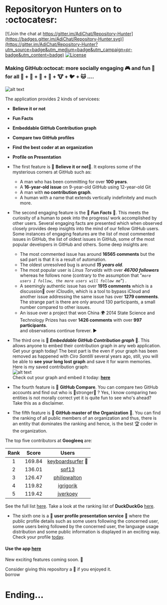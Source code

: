 # Repositoryon Hunters on to :octocatesr: <br>

[![Join the chat at https://gitter.im/AdiChat/Repository-Hunter](https://badges.gitter.im/AdiChat/Repository-Hunter.svg)](https://gitter.im/AdiChat/Repository-Hunter?utm_source=badge&utm_medium=badge&utm_campaign=pr-badge&utm_content=badge)
[![License](https://img.shields.io/badge/license-CC0--1.0-orange.svg)](https://img.shields.io/badge/license-CC0--1.0-orange.svg)<br>

### Making GitHub:octocat: more socially engaging 🎮 and fun 🍥 for all 👦 + 👧 + 👴 + 👶 + 🐮 + 🐦 + 🐱 ....<br>

![alt text](https://github.com/AdiChat/Repository-Hunter/blob/master/Preview/repository_hunter_1.3.gif " The view of the application")<br>

The application provides 2 kinds of servicees: 
* **Believe it or not**
* **Fun Facts**
* **Embeddable GitHub Contribution graph**
* **Compare two GitHub profiles**
* **Find the best coder at an organization**
* **Profile on Presentation**

* The first feature is 🎉 **Believe it or not**🎉. It explores some of the mysterious corners at GitHub such as:
  * A man who has been committing for over **100 years**.
  * A **16-year-old issue** on 9-year-old GitHub using 12-year-old Git
  * A man with **no contribution graph**.
  * A human with a name that extends vertically indefinitely and much more. 

* The second engaging feature is the 🎉 **_Fun Facts_** 🎉. This meets the curiosity of a human to peek into the progress/ work accomplished by other users. Several engaging facts are presented which when observed closely provides deep insights into the mind of our fellow GitHub users. Some instances of engaging features are the list of most commented issues in GitHub, the list of oldest issues in GitHub, some of the most popular developers in GitHub and others. Some deep insights are:
   * The most commented issue has around **16565 comments** but the sad part is that it is a result of automation. 
   * The oldest unresolved bug is around **_15 years old_**. 
   * The most popular user is _Linus Torvalds_ with over **_46700 followers_** whereas he follows none (contrary to the assumption that "_`more users I follow, the more users will follow me`_") . 
   * A seemingly authentic issue has over **1915 comments** which is a discussion💭 over iCloudin, which is a tool to bypass iCloud and another issue addressing the same issue has over **1279 comments**. The strange part is there are only around 130 participants, a small number compared to other issues.
   * An issue over a project that won China 🌍 2014 State Science and Technology Prizes has over **1426 comments** with over **997 participants**. <br>
   and observations continue forever. ▶️ 

* The third one is 🎉 **_Embeddable GitHub Contribution graph_** 📅. This allows anyone to embed their contribution graph in any web application. Get your graph today! The best part is the even if your graph has been removed as happened with _Ciro Santilli_ several years ago, still, you will be able to **see your long lost graph** and save it for warm memories. Here is my saved contribution graph: <br>
![alt text](https://github.com/AdiChat/Repository-Hunter/blob/master/Preview/adichat.jpg " The view of the contribution graph")<br>
Check out your graph and embed it today: **[here](http://repository-hunter.herokuapp.com/contribution)** 

* The fourth feature is 🎉 **GitHub Compare**. You can compare two GitHub accounts and find out who is :medal_sports:stronger💪 ? Yes, I know comparing two entities is not morally correct yet it is quite fun to see who's ahead? Take this as a disclaimer. 

* The fifth feature is 🎉 **GitHub master of the Organization** :1st_place_medal:. You can find the ranking of all public members of an organization and thus, there is an entity that dominates the ranking and hence, is the best 🏆 coder in the organization.

The top five contributors at **Googleeq** are:

| Rank | Score | Users |
|:----:|:-----:|:----:|
| 1 | 169.84 | [keyboardsurfer](https://github.com/keyboardsurfer) :1st_place_medal: 
| 2 | 136.01 | [spf13](https://github.com/spf13) 
| 3 | 126.47 | [philipwalton](https://github.com/philipwalton) 
| 4 | 119.82 | [igrigorik](https://github.com/igrigorik) 
| 5 | 119.42 | [jverkoey](https://github.com/jverkoey) 

See the full list [here](https://github.com/AdiChat/Repository-Hunter/wiki/Rank-List-at-Google). Take a look at the ranking list of **DuckDuckGo** [here](https://github.com/AdiChat/Repository-Hunter/wiki/Rank-List-at-DuckDuckGo).

* The sixth one is a 🎉 **user profile presentation service** :person_fencing: where the public profile details such as some users following the concerned user, some users being followed by the concerned user, the language usage distribution and some public information is displayed in an exciting way. Check your profile [today](http://repository-hunter.herokuapp.com/). 

#### Use the app [here](http://repository-hunter.herokuapp.com/)<br>

New exciting features coming soon. 🎉 

Consider giving this repository a 🌟 if you enjoyed it. <br>
borrow
# Ending...
